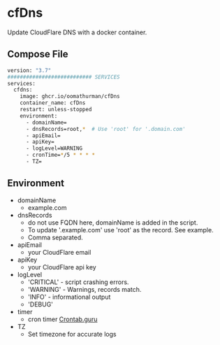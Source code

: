 # cfDns

Update CloudFlare DNS with a docker container.


## Compose File
```sh
version: "3.7"
########################### SERVICES
services:
  cfdns:
    image: ghcr.io/oomathurman/cfDns
    container_name: cfDns
    restart: unless-stopped
    environment:
      - domainName=
      - dnsRecords=root,*  # Use 'root' for '.domain.com'
      - apiEmail=
      - apiKey=
      - logLevel=WARNING
      - cronTime=*/5 * * * *
      - TZ=
```

## Environment
- domainName
	- example.com
- dnsRecords
	- do not use FQDN here, domainName is added in the script.
	- To update '.example.com' use 'root' as the record.  See example.
	- Comma separated. 
- apiEmail
	- your CloudFlare email
- apiKey
	- your CloudFlare api key
- logLevel
  - 'CRITICAL' - script crashing errors.
  - 'WARNING' - Warnings, records match.
  - 'INFO' - informational output
  - 'DEBUG'
- timer
	- cron timer [Crontab.guru](https://crontab.guru/#*/5_*_*_*_*)
- TZ
  - Set timezone for accurate logs
